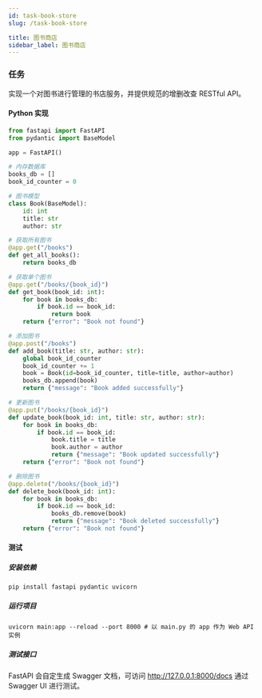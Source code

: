 ```yaml
---
id: task-book-store
slug: /task-book-store

title: 图书商店
sidebar_label: 图书商店
---
```


### 任务

实现一个对图书进行管理的书店服务，并提供规范的增删改查 RESTful API。

#### Python 实现

```python title="main.py"
from fastapi import FastAPI
from pydantic import BaseModel

app = FastAPI()

# 内存数据库
books_db = []
book_id_counter = 0

# 图书模型
class Book(BaseModel):
    id: int
    title: str
    author: str

# 获取所有图书
@app.get("/books")
def get_all_books():
    return books_db

# 获取单个图书
@app.get("/books/{book_id}")
def get_book(book_id: int):
    for book in books_db:
        if book.id == book_id:
            return book
    return {"error": "Book not found"}

# 添加图书
@app.post("/books")
def add_book(title: str, author: str):
    global book_id_counter
    book_id_counter += 1
    book = Book(id=book_id_counter, title=title, author=author)
    books_db.append(book)
    return {"message": "Book added successfully"}

# 更新图书
@app.put("/books/{book_id}")
def update_book(book_id: int, title: str, author: str):
    for book in books_db:
        if book.id == book_id:
            book.title = title
            book.author = author
            return {"message": "Book updated successfully"}
    return {"error": "Book not found"}

# 删除图书
@app.delete("/books/{book_id}")
def delete_book(book_id: int):
    for book in books_db:
        if book.id == book_id:
            books_db.remove(book)
            return {"message": "Book deleted successfully"}
    return {"error": "Book not found"}
```

#### 测试

##### 安装依赖

```shell
pip install fastapi pydantic uvicorn
```

##### 运行项目

```shell
uvicorn main:app --reload --port 8000 # 以 main.py 的 app 作为 Web API 实例
```

##### 测试接口

FastAPI 会自定生成 Swagger 文档，可访问 http://127.0.0.1:8000/docs 通过 Swagger UI 进行测试。

